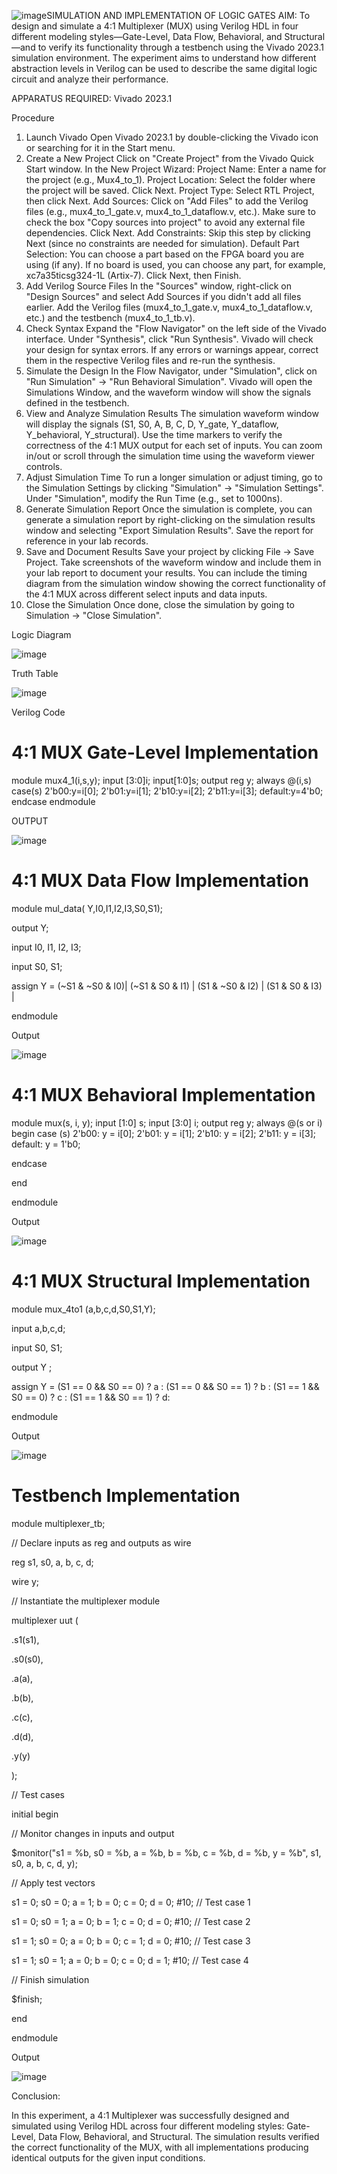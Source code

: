 ![image](https://github.com/user-attachments/assets/f25ce644-e8f4-43c4-9b77-9904413868c9)SIMULATION AND IMPLEMENTATION OF LOGIC GATES
AIM:
To design and simulate a 4:1 Multiplexer (MUX) using Verilog HDL in four different modeling styles—Gate-Level, Data Flow, Behavioral, and Structural—and to verify its functionality through a testbench using the Vivado 2023.1 simulation environment. The experiment aims to understand how different abstraction levels in Verilog can be used to describe the same digital logic circuit and analyze their performance.

APPARATUS REQUIRED:
Vivado 2023.1

Procedure
1. Launch Vivado
Open Vivado 2023.1 by double-clicking the Vivado icon or searching for it in the Start menu.
2. Create a New Project
Click on "Create Project" from the Vivado Quick Start window.
In the New Project Wizard:
Project Name: Enter a name for the project (e.g., Mux4_to_1).
Project Location: Select the folder where the project will be saved.
Click Next.
Project Type: Select RTL Project, then click Next.
Add Sources:
Click on "Add Files" to add the Verilog files (e.g., mux4_to_1_gate.v, mux4_to_1_dataflow.v, etc.).
Make sure to check the box "Copy sources into project" to avoid any external file dependencies.
Click Next.
Add Constraints: Skip this step by clicking Next (since no constraints are needed for simulation).
Default Part Selection:
You can choose a part based on the FPGA board you are using (if any).
If no board is used, you can choose any part, for example, xc7a35ticsg324-1L (Artix-7).
Click Next, then Finish.
3. Add Verilog Source Files
In the "Sources" window, right-click on "Design Sources" and select Add Sources if you didn't add all files earlier.
Add the Verilog files (mux4_to_1_gate.v, mux4_to_1_dataflow.v, etc.) and the testbench (mux4_to_1_tb.v).
4. Check Syntax
Expand the "Flow Navigator" on the left side of the Vivado interface.
Under "Synthesis", click "Run Synthesis".
Vivado will check your design for syntax errors. If any errors or warnings appear, correct them in the respective Verilog files and re-run the synthesis.
5. Simulate the Design
In the Flow Navigator, under "Simulation", click on "Run Simulation" → "Run Behavioral Simulation".
Vivado will open the Simulations Window, and the waveform window will show the signals defined in the testbench.
6. View and Analyze Simulation Results
The simulation waveform window will display the signals (S1, S0, A, B, C, D, Y_gate, Y_dataflow, Y_behavioral, Y_structural).
Use the time markers to verify the correctness of the 4:1 MUX output for each set of inputs.
You can zoom in/out or scroll through the simulation time using the waveform viewer controls.
7. Adjust Simulation Time
To run a longer simulation or adjust timing, go to the Simulation Settings by clicking "Simulation" → "Simulation Settings".
Under "Simulation", modify the Run Time (e.g., set to 1000ns).
8. Generate Simulation Report
Once the simulation is complete, you can generate a simulation report by right-clicking on the simulation results window and selecting "Export Simulation Results".
Save the report for reference in your lab records.
9. Save and Document Results
Save your project by clicking File → Save Project.
Take screenshots of the waveform window and include them in your lab report to document your results.
You can include the timing diagram from the simulation window showing the correct functionality of the 4:1 MUX across different select inputs and data inputs.
10. Close the Simulation
Once done, close the simulation by going to Simulation → "Close Simulation".

Logic Diagram

![image](https://github.com/user-attachments/assets/d4ab4bc3-12b0-44dc-8edb-9d586d8ba856)

Truth Table

![image](https://github.com/user-attachments/assets/c850506c-3f6e-4d6b-8574-939a914b2a5f)

Verilog Code

# 4:1 MUX Gate-Level Implementation

module mux4_1(i,s,y);
input [3:0]i;
input[1:0]s;
output reg y;
always @(i,s)
case(s)
2'b00:y=i[0];
2'b01:y=i[1];
2'b10:y=i[2];
2'b11:y=i[3];
default:y=4'b0;
endcase
endmodule

OUTPUT

![image](https://github.com/user-attachments/assets/4c2433d2-b0aa-4cfe-990d-2b1a1d00e1f0)

# 4:1 MUX Data Flow Implementation

module mul_data( Y,I0,I1,I2,I3,S0,S1);

output Y;

input I0, I1, I2, I3;

input S0, S1;

assign Y = (~S1 & ~S0 & I0)|
(~S1 & S0 & I1) | (S1 & ~S0 & I2) | (S1 & S0 & I3) |

endmodule

Output

![image](https://github.com/user-attachments/assets/a2c715e8-5069-44d7-b7e1-756f9ecdcb33)


# 4:1 MUX Behavioral Implementation

module mux(s, i, y); input [1:0] s; input [3:0] i; output reg y;
always @(s or i)
begin case (s) 2'b00: y = i[0];
2'b01: y = i[1];
2'b10: y = i[2]; 2'b11: y = i[3];
default: y = 1'b0;

endcase

end

endmodule

Output

![image](https://github.com/user-attachments/assets/90d48e39-c051-49f3-b1d8-61d984229bf6)

# 4:1 MUX Structural Implementation

module mux_4to1 (a,b,c,d,S0,S1,Y);

input a,b,c,d;

input S0, S1;

output Y ;

assign Y = (S1 == 0 && S0 == 0) ? a : (S1 == 0 && S0 == 1) ? b : (S1 == 1 && S0 == 0) ? c : (S1 == 1 && S0 == 1) ? d:

endmodule

Output

![image](https://github.com/user-attachments/assets/234bc68b-bf42-4c50-8f16-adfb1bad2990)

# Testbench Implementation

module multiplexer_tb;

// Declare inputs as reg and outputs as wire

reg s1, s0, a, b, c, d;

wire y;

// Instantiate the multiplexer module

multiplexer uut (

.s1(s1),

.s0(s0),

.a(a),

.b(b),

.c(c),

.d(d),

.y(y)

);

// Test cases

initial begin

// Monitor changes in inputs and output

$monitor("s1 = %b, s0 = %b, a = %b, b = %b, c = %b, d = %b, y = %b", s1, s0, a, b, c, d, y);

// Apply test vectors

s1 = 0; s0 = 0; a = 1; b = 0; c = 0; d = 0; #10; // Test case 1

s1 = 0; s0 = 1; a = 0; b = 1; c = 0; d = 0; #10; // Test case 2

s1 = 1; s0 = 0; a = 0; b = 0; c = 1; d = 0; #10; // Test case 3

s1 = 1; s0 = 1; a = 0; b = 0; c = 0; d = 1; #10; // Test case 4

// Finish simulation

$finish;

end

endmodule

Output

![image](https://github.com/user-attachments/assets/05da6c75-0717-4d97-acfd-9d09b1a708c7)


Conclusion:

In this experiment, a 4:1 Multiplexer was successfully designed and simulated using Verilog HDL across four different modeling styles: Gate-Level, Data Flow, Behavioral, and Structural. The simulation results verified the correct functionality of the MUX, with all implementations producing identical outputs for the given input conditions.



  
